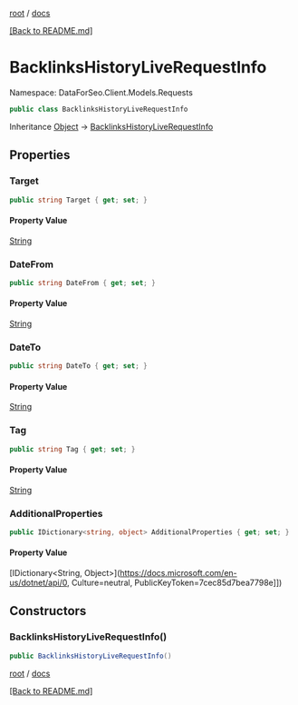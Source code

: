 [root](./../ "root") / [docs](./ "docs")

[[Back to README.md]](./../README.md "[Back to README.md]")

# BacklinksHistoryLiveRequestInfo

Namespace: DataForSeo.Client.Models.Requests

```csharp
public class BacklinksHistoryLiveRequestInfo
```

Inheritance [Object](https://docs.microsoft.com/en-us/dotnet/api/Object) → [BacklinksHistoryLiveRequestInfo](./BacklinksHistoryLiveRequestInfo.md)

## Properties

### **Target**

```csharp
public string Target { get; set; }
```

#### Property Value

[String](https://docs.microsoft.com/en-us/dotnet/api/String)<br>

### **DateFrom**

```csharp
public string DateFrom { get; set; }
```

#### Property Value

[String](https://docs.microsoft.com/en-us/dotnet/api/String)<br>

### **DateTo**

```csharp
public string DateTo { get; set; }
```

#### Property Value

[String](https://docs.microsoft.com/en-us/dotnet/api/String)<br>

### **Tag**

```csharp
public string Tag { get; set; }
```

#### Property Value

[String](https://docs.microsoft.com/en-us/dotnet/api/String)<br>

### **AdditionalProperties**

```csharp
public IDictionary<string, object> AdditionalProperties { get; set; }
```

#### Property Value

[IDictionary&lt;String, Object&gt;](https://docs.microsoft.com/en-us/dotnet/api/0, Culture=neutral, PublicKeyToken=7cec85d7bea7798e]])<br>

## Constructors

### **BacklinksHistoryLiveRequestInfo()**

```csharp
public BacklinksHistoryLiveRequestInfo()
```

[root](./../ "root") / [docs](./ "docs")

[[Back to README.md]](./../README.md "[Back to README.md]")